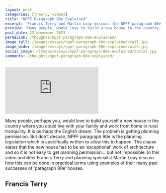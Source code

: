 ```yaml
---
layout: post
categories: [theory, videos]
title: "NPPF Paragraph 80e Explained"
excerpt: "Francis Terry and Martin Leay discuss the NPPF paragraph 80e planning legislation clause. NPPF paragraph 80e permits exceptional new houses in the country."
preview: "Many people, would love to build a new house in the country. The problem is getting planning permission. But don't despair, NPPF paragraph 80e is the planning legislation which is specifically written to allow this to happen. In this video architect Francis Terry and planning specialist Martin Leay discuss how this can be done in practical terms using examples of their many past successes of 'paragraph 80e' houses."
post_date: 22 November 2021
permalink: /thoughts/nppf-paragraph-80e-explained/
image_tall: /images/essays/nppf-paragraph-80e-explained/tall.jpg
image_wide: /images/essays/nppf-paragraph-80e-explained/wide.jpg
social_image: /images/essays/nppf-paragraph-80e-explained/social.jpg
comments: /thoughts/nppf-paragraph-80e-explained/
---
```


<div class="videoWrapper">
	<iframe src="https://www.youtube.com/embed/u1XGLJ6ouJI" frameborder="0" allow="autoplay; encrypted-media" allowfullscreen></iframe>
</div> 

Many people, perhaps you, would love to build yourself a new house in the country where you could live with your family and work from home in rural tranquility. It is perhaps the English dream. The problem is getting planning permission. But don’t despair, NPPF paragraph 80e is the planning legislation which is specifically written to allow this to happen. The clause states that the new house has to be an ‘exceptional’ work of architecture and so it is not easy to get planning permission… but not impossible. In this video architect Francis Terry and planning specialist Martin Leay discuss how this can be done in practical terms using examples of their many past successes of ‘paragraph 80e’ houses.

## Francis Terry<br/><br/>